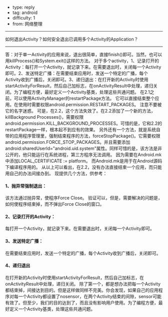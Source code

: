 - type: reply
- tag: android
- difficulty:  1
- from: 网络整理

--------

如何退出Activity？如何安全退出已调用多个Activity的Application？

---------

答：对于单一Activity的应用来说，退出很简单，直接finish()即可。当然，也可以用killProcess()和System.exit()这样的方法。
对于多个activity，1、记录打开的Activity：每打开一个Activity，就记录下来。在需要退出时，关闭每一个Activity即可。2、发送特定广播：在需要结束应用时，发送一个特定的广播，每个Activity收到广播后，关闭即可。3、递归退出：在打开新的Activity时使用startActivityForResult，然后自己加标志，在onActivityResult中处理，递归关闭。为了编程方便，最好定义一个Activity基类，处理这些共通问题。
在2.1之前，可以使用ActivityManager的restartPackage方法。
它可以直接结束整个应用。在使用时需要权限android.permission.RESTART_PACKAGES。
注意不要被它的名字迷惑。
可是，在2.2，这个方法失效了。在2.2添加了一个新的方法，killBackground Processes()，需要权限android.permission.KILL_BACKGROUND_PROCESSES。可惜的是，它和2.2的restartPackage一样，根本起不到应有的效果。
另外还有一个方法，就是系统自带的应用程序管理里，强制结束程序的方法，forceStopPackage()。它需要权限android.permission.FORCE_STOP_PACKAGES。并且需要添加android:sharedUserId="android.uid.system"属性。同样可惜的是，该方法是非公开的，他只能运行在系统进程，第三方程序无法调用。
因为需要在Android.mk中添加LOCAL_CERTIFICATE := platform。
而Android.mk是用于在Android源码下编译程序用的。
从以上可以看出，在2.2，没有办法直接结束一个应用，而只能用自己的办法间接办到。
现提供几个方法，供参考：
#### 1、抛异常强制退出：
该方法通过抛异常，使程序Force Close。
验证可以，但是，需要解决的问题是，如何使程序结束掉，而不弹出Force Close的窗口。
#### 2、记录打开的Activity：
每打开一个Activity，就记录下来。在需要退出时，关闭每一个Activity即可。
#### 3、发送特定广播：
在需要结束应用时，发送一个特定的广播，每个Activity收到广播后，关闭即可。
#### 4、递归退出
在打开新的Activity时使用startActivityForResult，然后自己加标志，在onActivityResult中处理，递归关闭。
除了第一个，都是想办法把每一个Activity都结束掉，间接达到目的。但是这样做同样不完美。你会发现，如果自己的应用程序对每一个Activity都设置了nosensor，在两个Activity结束的间隙，sensor可能有效了。但至少，我们的目的达到了，而且没有影响用户使用。为了编程方便，最好定义一个Activity基类，处理这些共通问题。

